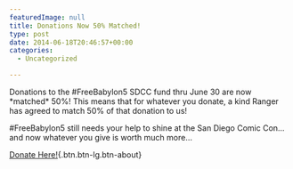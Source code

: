 ```yaml
---
featuredImage: null
title: Donations Now 50% Matched!
type: post
date: 2014-06-18T20:46:57+00:00
categories:
  - Uncategorized

---
```

Donations to the #FreeBabylon5 SDCC fund thru June 30 are now \*matched\* 50%! This means that for whatever you donate, a kind Ranger has agreed to match 50% of that donation to us!

#FreeBabylon5 still needs your help to shine at the San Diego Comic Con&#8230; and now whatever you give is worth much more&#8230;

[Donate Here!][1]{.btn.btn-lg.btn-about}

 [1]: http://freeb5:8888/thanks-donating/
